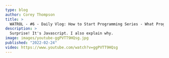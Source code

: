 ```yaml
---
type: blog
author: Corey Thompson
title: >
  WATROL - #6 - Daily Vlog: How to Start Programming Series - What Programming Language to Learn First
description: >
  Surprise! It's Javascript. I also explain why.
image: images/youtube-ggPVTT9HQsg.jpg
published: "2022-02-24"
video: https://www.youtube.com/watch?v=ggPVTT9HQsg
---
```


